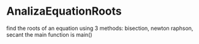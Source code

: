 # AnalizaEquationRoots
find the roots of an equation using 3 methods: bisection, newton raphson, secant
the main function is main()
